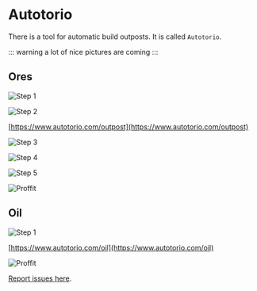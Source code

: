 # Autotorio

There is a tool for automatic build outposts. It is called `Autotorio`.

::: warning
a lot of nice pictures are coming
:::

## Ores

![Step 1](../../_images/MiningResources/Autotorio.01.png)

![Step 2](../../_images/MiningResources/Autotorio.02.png)

[https://www.autotorio.com/outpost](https://www.autotorio.com/outpost)

![Step 3](../../_images/MiningResources/Autotorio.03.png)

![Step 4](../../_images/MiningResources/Autotorio.04.png)

![Step 5](../../_images/MiningResources/Autotorio.05.png)

![Proffit](../../_images/MiningResources/Autotorio.06.png)

## Oil

![Step 1](../../_images/MiningResources/Autotorio.07.png)

[https://www.autotorio.com/oil](https://www.autotorio.com/oil)

![Proffit](../../_images/MiningResources/Autotorio.08.png)

[Report issues here](https://github.com/demipixel/autotorio).

